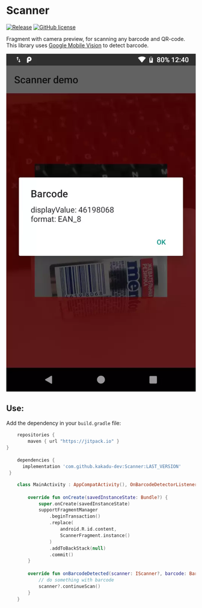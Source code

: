 # Scanner

[![Release](https://jitpack.io/v/kakadu-dev/Scanner.svg)](https://jitpack.io/#kakadu-dev/Scanner)
[![GitHub license](https://img.shields.io/badge/license-Apache%20License%202.0-blue.svg?style=flat)](http://www.apache.org/licenses/LICENSE-2.0)

Fragment with camera preview, for scanning any barcode and QR-code.
This library uses [Google Mobile Vision](https://developers.google.com/vision/android/barcodes-overview) to detect barcode.

![Detect barcode](screenshot/screenshot1.webp)

## Use:
Add the dependency in your `build.gradle` file:
```groovy
    repositories {
        maven { url "https://jitpack.io" }
}

    dependencies {
      implementation 'com.github.kakadu-dev:Scanner:LAST_VERSION'
 }
```

```kotlin
    class MainActivity : AppCompatActivity(), OnBarcodeDetectorListener {

        override fun onCreate(savedInstanceState: Bundle?) {
            super.onCreate(savedInstanceState)
            supportFragmentManager
                .beginTransaction()
                .replace(
                    android.R.id.content,
                    ScannerFragment.instance()
                )
                .addToBackStack(null)
                .commit()
        }

        override fun onBarcodeDetected(scanner: IScanner?, barcode: Barcode) {
            // do something with barcode
            scanner?.continueScan()
        }
    }
```
